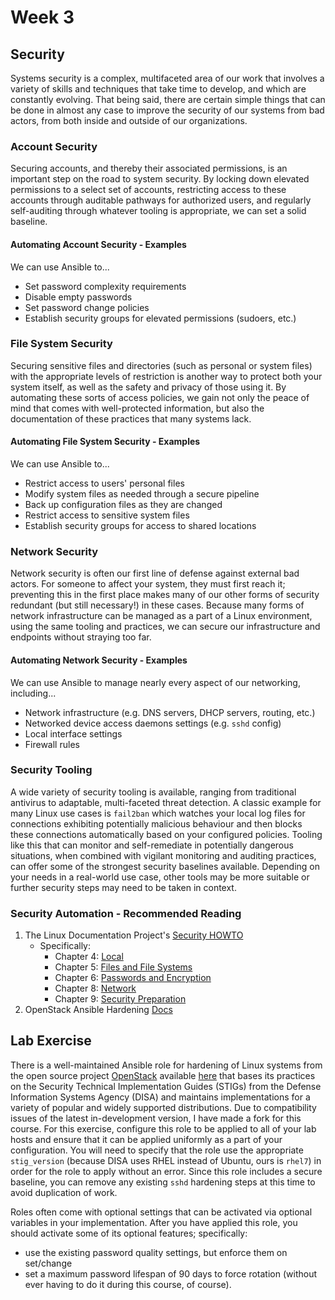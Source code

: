 # Week 3

## Security

Systems security is a complex, multifaceted area of our work that involves a variety
of skills and techniques that take time to develop, and which are constantly evolving.
That being said, there are certain simple things that can be done in almost any
case to improve the security of our systems from bad actors, from both inside and
outside of our organizations.

### Account Security

Securing accounts, and thereby their associated permissions, is an important step
on the road to system security. By locking down elevated permissions to a select
set of accounts, restricting access to these accounts through auditable pathways
for authorized users, and regularly self-auditing through whatever tooling is appropriate,
we can set a solid baseline.

#### Automating Account Security - Examples

We can use Ansible to...

- Set password complexity requirements
- Disable empty passwords
- Set password change policies
- Establish security groups for elevated permissions (sudoers, etc.)

### File System Security

Securing sensitive files and directories (such as personal or system files) with
the appropriate levels of restriction is another way to protect both your system
itself, as well as the safety and privacy of those using it. By automating these
sorts of access policies, we gain not only the peace of mind that comes with well-protected
information, but also the documentation of these practices that many systems lack.

#### Automating File System Security - Examples

We can use Ansible to...

- Restrict access to users' personal files
- Modify system files as needed through a secure pipeline
- Back up configuration files as they are changed
- Restrict access to sensitive system files
- Establish security groups for access to shared locations

### Network Security

Network security is often our first line of defense against external bad actors.
For someone to affect your system, they must first reach it; preventing this in
the first place makes many of our other forms of security redundant (but still
necessary!) in these cases. Because many forms of network infrastructure can be
managed as a part of a Linux environment, using the same tooling and practices,
we can secure our infrastructure and endpoints without straying too far.

#### Automating Network Security - Examples

We can use Ansible to manage nearly every aspect of our networking, including...

- Network infrastructure (e.g. DNS servers, DHCP servers, routing, etc.)
- Networked device access daemons settings (e.g. `sshd` config)
- Local interface settings
- Firewall rules

### Security Tooling

A wide variety of security tooling is available, ranging from traditional antivirus
to adaptable, multi-faceted threat detection. A classic example for many Linux use
cases is `fail2ban` which watches your local log files for connections exhibiting
potentially malicious behaviour and then blocks these connections automatically based
on your configured policies. Tooling like this that can monitor and self-remediate
in potentially dangerous situations, when combined with vigilant monitoring and auditing
practices, can offer some of the strongest security baselines available. Depending
on your needs in a real-world use case, other tools may be more suitable or further
security steps may need to be taken in context.

### Security Automation - Recommended Reading

1. The Linux Documentation Project's [Security HOWTO](https://tldp.org/HOWTO/html_single/Security-HOWTO/)
   - Specifically:
     - Chapter 4: [Local](https://tldp.org/HOWTO/html_single/Security-HOWTO/#local-security)
     - Chapter 5: [Files and File Systems](https://tldp.org/HOWTO/html_single/Security-HOWTO/#file-security)
     - Chapter 6: [Passwords and Encryption](https://tldp.org/HOWTO/html_single/Security-HOWTO/#password-security)
     - Chapter 8: [Network](https://tldp.org/HOWTO/html_single/Security-HOWTO/#network-security)
     - Chapter 9: [Security Preparation](https://tldp.org/HOWTO/html_single/Security-HOWTO/#secure-prep)
2. OpenStack Ansible Hardening [Docs](https://docs.openstack.org/ansible-hardening/latest/)

## Lab Exercise

There is a well-maintained Ansible role for hardening of Linux systems from the
open source project [OpenStack](https://www.openstack.org/) available [here](https://github.com/openstack/ansible-hardening)
that bases its practices on the Security Technical Implementation Guides (STIGs)
from the Defense Information Systems Agency (DISA) and maintains implementations
for a variety of popular and widely supported distributions. Due to compatibility
issues of the latest in-development version, I have made a fork for this course.
For this exercise, configure this role to be applied to all of your lab hosts and
ensure that it can be applied uniformly as a part of your configuration. You will
need to specify that the role use the appropriate `stig_version` (because DISA uses
RHEL instead of Ubuntu, ours is `rhel7`) in order for the role to apply without an
error. Since this role includes a secure baseline, you can remove any existing `sshd`
hardening steps at this time to avoid duplication of work.

Roles often come with optional settings that can be activated via optional variables
in your implementation. After you have applied this role, you should activate some
of its optional features; specifically:

- use the existing password quality settings, but enforce them on set/change
- set a maximum password lifespan of 90 days to force rotation (without ever having
  to do it during this course, of course).
